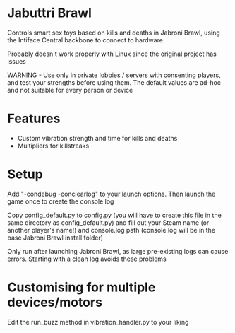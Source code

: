 # Jabuttri Brawl

Controls smart sex toys based on kills and deaths in Jabroni Brawl, using the Intiface Central backbone to connect to hardware

Probably doesn't work properly with Linux since the original project has issues

WARNING - Use only in private lobbies / servers with consenting players, and test your strengths before using them. The default values are ad-hoc and not suitable for every person or device

# Features
- Custom vibration strength and time for kills and deaths
- Multipliers for killstreaks

# Setup
Add "-condebug -conclearlog" to your launch options. Then launch the game once to create the console log

Copy config_default.py to config.py (you will have to create this file in the same directory as config_default.py) and fill out your Steam name (or another player's name!) and console.log path (console.log will be in the base Jabroni Brawl install folder)

Only run after launching Jabroni Brawl, as large pre-existing logs can cause errors. Starting with a clean log avoids these problems

# Customising for multiple devices/motors

Edit the run_buzz method in vibration_handler.py to your liking
